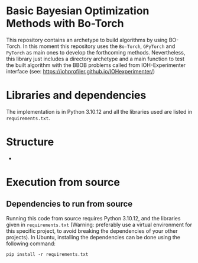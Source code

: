 # Basic Bayesian Optimization Methods with Bo-Torch 
This repository contains an archetype to build algorithms by using BO-Torch. In this moment this repository uses the `Bo-Torch`, `GPyTorch` and `PyTorch` as main ones to develop the forthcoming methods. Nevertheless, this library just includes a directory archetype and a main function to test the built algorithm with the BBOB problems called from IOH-Experimenter interface (see: https://iohprofiler.github.io/IOHexperimenter/)

# Libraries and dependencies

The implementation is in Python 3.10.12 and all the libraries used are listed in `requirements.txt`.

# Structure
- 

# Execution from source
## Dependencies to run from source

Running this code from source requires Python 3.10.12, and the libraries given in `requirements.txt` (Warning: preferably use a virtual environment for this specific project, to avoid breaking the dependencies of your other projects). In Ubuntu, installing the dependencies can be done using the following command:

```
pip install -r requirements.txt
```
